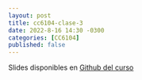 ```yaml
---
layout: post
title: cc6104-clase-3
date: 2022-8-16 14:30 -0300
categories: [CC6104]
published: false
---
```


Slides disponibles en [Github del curso](https://github.com/dccuchile/CC6104)
